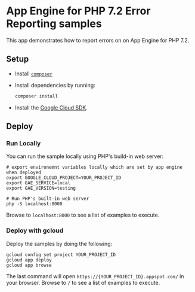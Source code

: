 # App Engine for PHP 7.2 Error Reporting samples

This app demonstrates how to report errors on on App Engine for PHP 7.2.

## Setup

- Install [`composer`](https://getcomposer.org)
- Install dependencies by running:

    ```sh
    composer install
    ```

- Install the [Google Cloud SDK](https://developers.google.com/cloud/sdk/).

## Deploy

### Run Locally

You can run the sample locally using PHP's build-in web server:

```
# export environemnt variables locally which are set by app engine when deployed
export GOOGLE_CLOUD_PROJECT=YOUR_PROJECT_ID
export GAE_SERVICE=local
export GAE_VERSION=testing

# Run PHP's built-in web server
php -S localhost:8000
```

Browse to `localhost:8000` to see a list of examples to execute.

### Deploy with gcloud

Deploy the samples by doing the following:

```
gcloud config set project YOUR_PROJECT_ID
gcloud app deploy
gcloud app browse
```

The last command will open `https://{YOUR_PROJECT_ID}.appspot.com/`
in your browser. Browse to `/` to see a list of examples to execute.
